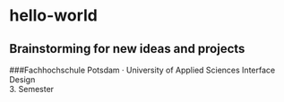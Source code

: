 # hello-world
Brainstorming for new ideas and projects
---
###Fachhochschule Potsdam · University of Applied Sciences
Interface Design  
3. Semester
